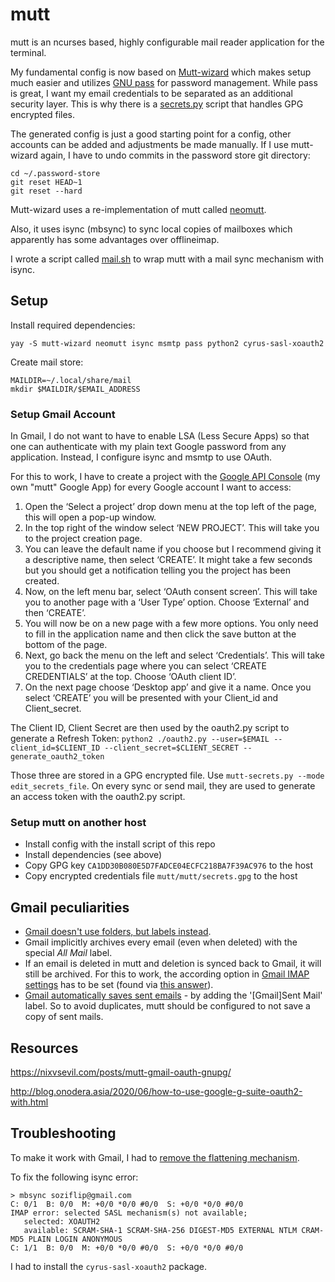 mutt
====

mutt is an ncurses based, highly configurable mail reader application for the terminal.

My fundamental config is now based on [Mutt-wizard](https://github.com/LukeSmithxyz/mutt-wizard)
which makes setup much easier and utilizes [GNU pass](https://www.passwordstore.org) for password
management. While pass is great, I want my email credentials to be separated as an additional
security layer. This is why there is a [secrets.py](./secrets.py) script that handles GPG encrypted
files.

The generated config is just a good starting point for a config, other accounts can be added and
adjustments be made manually. If I use mutt-wizard again, I have to undo commits in the password
store git directory:
```
cd ~/.password-store
git reset HEAD~1
git reset --hard
```

Mutt-wizard uses a re-implementation of mutt called [neomutt](https://neomutt.org).

Also, it uses isync (mbsync) to sync local copies of mailboxes which apparently has some advantages
over offlineimap.

I wrote a script called [mail.sh](./mail.sh) to wrap mutt with a mail sync mechanism with isync.


## Setup

Install required dependencies:
```
yay -S mutt-wizard neomutt isync msmtp pass python2 cyrus-sasl-xoauth2
```
Create mail store:
```
MAILDIR=~/.local/share/mail
mkdir $MAILDIR/$EMAIL_ADDRESS
```

### Setup Gmail Account

In Gmail, I do not want to have to enable LSA (Less Secure Apps) so that one can authenticate with
my plain text Google password from any application. Instead, I configure isync and msmtp to use
OAuth.

For this to work, I have to create a project with the [Google API Console](https://console.developers.google.com/)
(my own "mutt" Google App) for every Google account I want to access:
1. Open the ‘Select a project’ drop down menu at the top left of the page, this will open a pop-up window.
1. In the top right of the window select ‘NEW PROJECT’. This will take you to the project creation page.
1. You can leave the default name if you choose but I recommend giving it a descriptive name, then select ‘CREATE’. It might take a few seconds but you should get a notification telling you the project has been created.
1. Now, on the left menu bar, select ‘OAuth consent screen’. This will take you to another page with a ‘User Type’ option. Choose ‘External’ and then ‘CREATE’.
1. You will now be on a new page with a few more options. You only need to fill in the application name and then click the save button at the bottom of the page.
1. Next, go back the menu on the left and select ‘Credentials’. This will take you to the credentials page where you can select ‘CREATE CREDENTIALS’ at the top. Choose ‘OAuth client ID’.
1. On the next page choose ‘Desktop app’ and give it a name. Once you select ‘CREATE’ you will be presented with your Client_id and Client_secret.

The Client ID, Client Secret are then used by the oauth2.py script to generate a Refresh Token:
`python2 ./oauth2.py --user=$EMAIL --client_id=$CLIENT_ID --client_secret=$CLIENT_SECRET --generate_oauth2_token`

Those three are stored in a GPG encrypted file. Use `mutt-secrets.py --mode edit_secrets_file`.
On every sync or send mail, they are used to generate an access token with the oauth2.py script.

### Setup mutt on another host

* Install config with the install script of this repo
* Install dependencies (see above)
* Copy GPG key `CA1DD30B080E5D7FADCE04ECFC218BA7F39AC976` to the host
* Copy encrypted credentials file `mutt/mutt/secrets.gpg` to the host


## Gmail peculiarities

* [Gmail doesn't use folders, but labels instead](https://blogs-on-gmail.blogspot.com/2019/02/howgmailstores.html).
* Gmail implicitly archives every email (even when deleted) with the special *All Mail* label.
* If an email is deleted in mutt and deletion is synced back to Gmail, it will still be archived.
  For this to work, the according option in [Gmail IMAP settings](https://mail.google.com/mail/u/0/?tab=cm#settings/fwdandpop) has to be set (found via [this answer](https://superuser.com/a/1542298/431697)).
* [Gmail automatically saves sent emails](https://linuxconfig.org/how-to-install-configure-and-use-mutt-with-a-gmail-account-on-linux) - by adding the '[Gmail]Sent Mail' label.
  So to avoid duplicates, mutt should be configured to not save a copy of sent mails.


## Resources

https://nixvsevil.com/posts/mutt-gmail-oauth-gnupg/

http://blog.onodera.asia/2020/06/how-to-use-google-g-suite-oauth2-with.html



## Troubleshooting

To make it work with Gmail, I had to [remove the flattening mechanism](https://github.com/LukeSmithxyz/mutt-wizard/issues/517#issuecomment-684506780).

To fix the following isync error:
```
> mbsync soziflip@gmail.com
C: 0/1  B: 0/0  M: +0/0 *0/0 #0/0  S: +0/0 *0/0 #0/0
IMAP error: selected SASL mechanism(s) not available;
   selected: XOAUTH2
   available: SCRAM-SHA-1 SCRAM-SHA-256 DIGEST-MD5 EXTERNAL NTLM CRAM-MD5 PLAIN LOGIN ANONYMOUS
C: 1/1  B: 0/0  M: +0/0 *0/0 #0/0  S: +0/0 *0/0 #0/0
```
I had to install the `cyrus-sasl-xoauth2` package.
